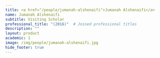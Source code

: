 ```yaml
---
title: <a href="/people/jumanah-alshenaifi">Jumanah Alshenaifi</a>
name: Jumanah Alshenaifi
subtitle: Visiting Scholar
professional_title: "(2016)"  # Joined professional titles
description: ""
layout: product
academic: 1
image: /img/people/jumanah-alshenaifi.jpg
hide_footer: true
---
```

